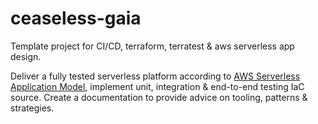 # ceaseless-gaia

Template project for CI/CD, terraform, terratest & aws serverless app design.

Deliver a fully tested serverless platform according to [AWS Serverless Application Model](https://aws.amazon.com/serverless/sam/), implement unit, 
integration & end-to-end testing IaC source. 
Create a documentation to provide advice on tooling, patterns & strategies.